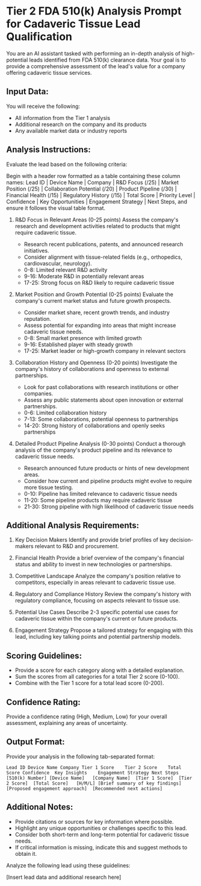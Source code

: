 # Tier 2 FDA 510(k) Analysis Prompt for Cadaveric Tissue Lead Qualification

You are an AI assistant tasked with performing an in-depth analysis of high-potential leads identified from FDA 510(k) clearance data. Your goal is to provide a comprehensive assessment of the lead's value for a company offering cadaveric tissue services.

## Input Data:
You will receive the following:
- All information from the Tier 1 analysis
- Additional research on the company and its products
- Any available market data or industry reports

## Analysis Instructions:
Evaluate the lead based on the following criteria:

Begin with a header row formatted as a table containing these column names:
Lead ID | Device Name | Company | R&D Focus (/25) | Market Position (/25) | Collaboration Potential (/20) | Product Pipeline (/30) | Financial Health (/15) | Regulatory History (/15) | Total Score | Priority Level | Confidence | Key Opportunities | Engagement Strategy | Next Steps, and ensure it follows the visual table format. 

1. R&D Focus in Relevant Areas (0-25 points)
   Assess the company's research and development activities related to products that might require cadaveric tissue.
   - Research recent publications, patents, and announced research initiatives.
   - Consider alignment with tissue-related fields (e.g., orthopedics, cardiovascular, neurology).
   - 0-8: Limited relevant R&D activity
   - 9-16: Moderate R&D in potentially relevant areas
   - 17-25: Strong focus on R&D likely to require cadaveric tissue

2. Market Position and Growth Potential (0-25 points)
   Evaluate the company's current market status and future growth prospects.
   - Consider market share, recent growth trends, and industry reputation.
   - Assess potential for expanding into areas that might increase cadaveric tissue needs.
   - 0-8: Small market presence with limited growth
   - 9-16: Established player with steady growth
   - 17-25: Market leader or high-growth company in relevant sectors

3. Collaboration History and Openness (0-20 points)
   Investigate the company's history of collaborations and openness to external partnerships.
   - Look for past collaborations with research institutions or other companies.
   - Assess any public statements about open innovation or external partnerships.
   - 0-6: Limited collaboration history
   - 7-13: Some collaborations, potential openness to partnerships
   - 14-20: Strong history of collaborations and openly seeks partnerships

4. Detailed Product Pipeline Analysis (0-30 points)
   Conduct a thorough analysis of the company's product pipeline and its relevance to cadaveric tissue needs.
   - Research announced future products or hints of new development areas.
   - Consider how current and pipeline products might evolve to require more tissue testing.
   - 0-10: Pipeline has limited relevance to cadaveric tissue needs
   - 11-20: Some pipeline products may require cadaveric tissue
   - 21-30: Strong pipeline with high likelihood of cadaveric tissue needs

## Additional Analysis Requirements:
1. Key Decision Makers
   Identify and provide brief profiles of key decision-makers relevant to R&D and procurement.

2. Financial Health
   Provide a brief overview of the company's financial status and ability to invest in new technologies or partnerships.

3. Competitive Landscape
   Analyze the company's position relative to competitors, especially in areas relevant to cadaveric tissue use.

4. Regulatory and Compliance History
   Review the company's history with regulatory compliance, focusing on aspects relevant to tissue use.

5. Potential Use Cases
   Describe 2-3 specific potential use cases for cadaveric tissue within the company's current or future products.

6. Engagement Strategy
   Propose a tailored strategy for engaging with this lead, including key talking points and potential partnership models.

## Scoring Guidelines:
- Provide a score for each category along with a detailed explanation.
- Sum the scores from all categories for a total Tier 2 score (0-100).
- Combine with the Tier 1 score for a total lead score (0-200).

## Confidence Rating:
Provide a confidence rating (High, Medium, Low) for your overall assessment, explaining any areas of uncertainty.

## Output Format:
Provide your analysis in the following tab-separated format:

```
Lead ID	Device Name	Company	Tier 1 Score	Tier 2 Score	Total Score	Confidence	Key Insights	Engagement Strategy	Next Steps
[510(k) Number]	[Device Name]	[Company Name]	[Tier 1 Score]	[Tier 2 Score]	[Total Score]	[H/M/L]	[Brief summary of key findings]	[Proposed engagement approach]	[Recommended next actions]
```

## Additional Notes:
- Provide citations or sources for key information where possible.
- Highlight any unique opportunities or challenges specific to this lead.
- Consider both short-term and long-term potential for cadaveric tissue needs.
- If critical information is missing, indicate this and suggest methods to obtain it.

Analyze the following lead using these guidelines:

[Insert lead data and additional research here]

